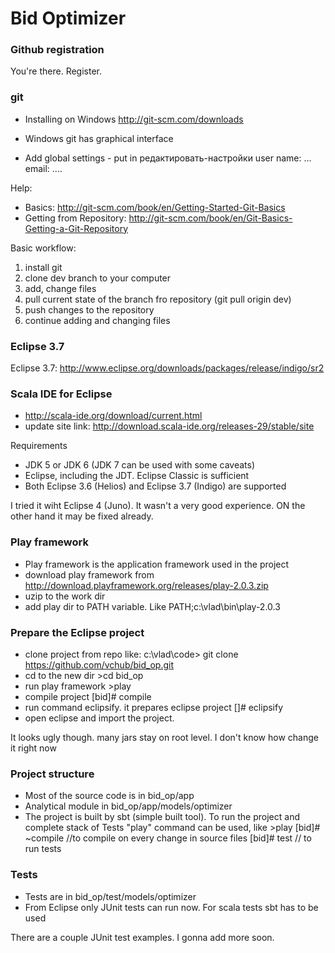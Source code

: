 
# Bid Optimizer



### Github registration
You're there. Register.


### git
* Installing on Windows http://git-scm.com/downloads

* Windows git has graphical interface
* Add global settings - put in редактировать-настройки user name: ... email: ....

Help:
* Basics: http://git-scm.com/book/en/Getting-Started-Git-Basics
* Getting from Repository: http://git-scm.com/book/en/Git-Basics-Getting-a-Git-Repository


Basic workflow:

1. install git
1. clone dev branch to your computer
1. add, change files
1. pull current state of the branch fro repository (git pull origin dev)
1. push changes to the repository
1. continue adding and changing files



### Eclipse 3.7
Eclipse 3.7: http://www.eclipse.org/downloads/packages/release/indigo/sr2

### Scala IDE for Eclipse
* http://scala-ide.org/download/current.html
* update site link: http://download.scala-ide.org/releases-29/stable/site

Requirements
* JDK 5 or JDK 6 (JDK 7 can be used with some caveats)
* Eclipse, including the JDT. Eclipse Classic is sufficient
* Both Eclipse 3.6 (Helios) and Eclipse 3.7 (Indigo) are supported

I tried it wiht Eclipse 4 (Juno). It wasn't a very good experience. ON the other hand it may be fixed already.

### Play framework
* Play framework is the application framework used in the project
* download play framework from http://download.playframework.org/releases/play-2.0.3.zip
* uzip to the work dir
* add play dir to PATH variable. Like PATH;c:\vlad\bin\play-2.0.3

### Prepare the Eclipse project
* clone project from repo like:
      c:\vlad\code> git clone https://github.com/vchub/bid_op.git
* cd to the new dir
      >cd bid_op
* run play framework
      >play
* compile project
      [bid]# compile
* run command eclipsify. it prepares eclipse project
      []# eclipsify
* open eclipse and import the project.

It looks ugly though. many jars stay on root level. I don't know how change it right now

### Project structure
* Most of the source code is in bid_op/app
* Analytical module in bid_op/app/models/optimizer
* The project is built by sbt (simple built tool). To run the project and complete stack of Tests "play" command can be used, like
      >play
      [bid]# ~compile   //to compile on every change in source files
      [bid]# test       // to run tests


### Tests
* Tests are in bid_op/test/models/optimizer
* From Eclipse only JUnit tests can run now. For scala tests sbt has to be used

There are a couple JUnit test examples. I gonna add more soon.







